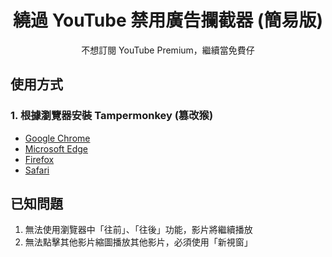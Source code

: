 <div align='center'>
  <h1>繞過 YouTube 禁用廣告攔截器 (簡易版)</h1>
</div>

<p align='center'>
不想訂閱 YouTube Premium，繼續當免費仔
<br>
</p>


## 使用方式
### 1. 根據瀏覽器安裝 Tampermonkey (篡改猴)
- [Google Chrome](https://chrome.google.com/webstore/detail/tampermonkey/dhdgffkkebhmkfjojejmpbldmpobfkfo)
- [Microsoft Edge](https://microsoftedge.microsoft.com/addons/detail/tampermonkey/iikmkjmpaadaobahmlepeloendndfphd?hl=zh-TW)
- [Firefox](https://addons.mozilla.org/en-US/firefox/addon/tampermonkey/)
- [Safari](https://apps.apple.com/us/app/tampermonkey/id1482490089)

<!-- TODO 更新網址
### 2. 安裝腳本至 Tampermonkey (篡改猴)
- [點擊安裝]() -->

## 已知問題
1. 無法使用瀏覽器中「往前」、「往後」功能，影片將繼續播放
2. 無法點擊其他影片縮圖播放其他影片，必須使用「新視窗」
